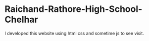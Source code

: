 # Raichand-Rathore-High-School-Chelhar
I developed this website using html css and sometime js to see visit.
